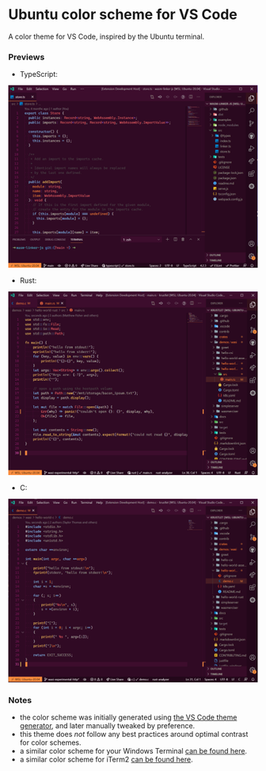 # Ubuntu color scheme for VS Code

A color theme for VS Code, inspired by the Ubuntu terminal.

### Previews

- TypeScript:

![](./images/ubuntu-vscode.PNG)

- Rust:

![](./images/rust.PNG)

- C:

![](./images/c.PNG)

### Notes

- the color scheme was initially generated using [the VS Code theme
  generator][theme-generator], and later manually tweaked by preference.
- this theme does _not_ follow any best practices around optimal contrast for
  color schemes.
- a similar color scheme for your Windows Terminal [can be found
  here][win-terminal-theme].
- a similar color scheme for iTerm2 [can be found here][iterm2-theme].

[win-terminal-theme]: https://windowsterminalthemes.dev/?theme=Ubuntu
[iterm2-theme]:
  https://github.com/mbadolato/iTerm2-Color-Schemes/blob/master/schemes/Ubuntu.itermcolors
[theme-generator]:
  https://marketplace.visualstudio.com/items?itemName=usernamehw.theme-generator
